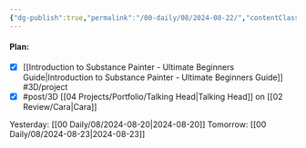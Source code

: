 ```yaml
---
{"dg-publish":true,"permalink":"/00-daily/08/2024-08-22/","contentClasses":"daily Tuesday page-white","noteIcon":"","created":"2025-01-21T01:20:16.284+10:00","updated":"2025-01-21T15:25:26.796+10:00"}
---
```


#### Plan:
- [x] [[Introduction to Substance Painter - Ultimate Beginners Guide\|Introduction to Substance Painter - Ultimate Beginners Guide]] #3D/project
- [x] #post/3D [[04 Projects/Portfolio/Talking Head\|Talking Head]] on [[02 Review/Cara\|Cara]]

Yesterday: [[00 Daily/08/2024-08-20\|2024-08-20]]
Tomorrow: [[00 Daily/08/2024-08-23\|2024-08-23]]

